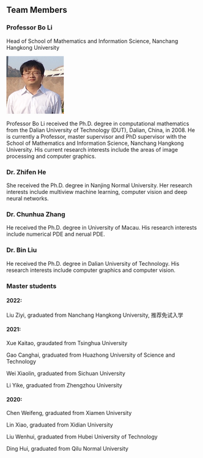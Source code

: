 
## Team Members

### Professor  Bo Li

Head of School of Mathematics and Information Science, Nanchang Hangkong University

<img src="https://github.com/ISCANCHU/ISCANCHU.github.io/blob/main/img/libo.png"
    alt="Prof. Bo Li"
    width="150px"
    height="150px">

Professor Bo Li received the Ph.D. degree in computational mathematics from the Dalian University of Technology (DUT), Dalian, China, in 2008. He is currently
a Professor, master supervisor and PhD supervisor with the School of Mathematics and Information Science, Nanchang Hangkong University. His current research interests include the areas of image processing and computer graphics. 

### Dr. Zhifen He

She received the Ph.D. degree in Nanjing Normal University. Her research interests include multiview machine learning, computer vision and deep neural networks.

### Dr. Chunhua Zhang

He received the Ph.D. degree in University of Macau. His research interests include numerical PDE and nerual PDE.

### Dr. Bin Liu

He received the Ph.D. degree in Dalian University of Technology. His research interests include computer graphics and computer vision.


### Master students

#### 2022:

Liu Ziyi, graduated from Nanchang Hangkong University, 推荐免试入学

#### 2021: 

Xue Kaitao, graudated from Tsinghua University

Gao Canghai, graduated from Huazhong University of Science and Technology

Wei Xiaolin, graduated from Sichuan University

Li Yike, graduated from Zhengzhou University

#### 2020:

Chen Weifeng, graduated from Xiamen University

Lin Xiao, graduated from Xidian University

Liu Wenhui, graduated from Hubei University of Technology

Ding Hui, graduated from Qilu Normal University
